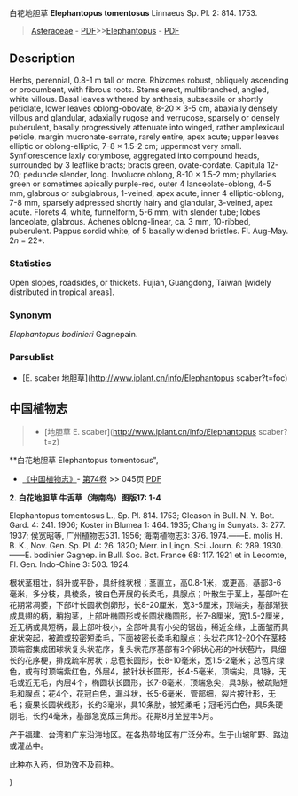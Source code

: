 白花地胆草 **Elephantopus tomentosus** Linnaeus Sp. Pl. 2: 814. 1753.

> [Asteraceae](http://www.iplant.cn/info/Asteraceae?t=foc) - [PDF](http://www.iplant.cn/foc/pdf/Asteraceae.pdf)>>[Elephantopus](http://www.iplant.cn/info/Elephantopus?t=foc) - [PDF](http://www.iplant.cn/foc/pdf/Elephantopus.pdf)

## Description

Herbs, perennial, 0.8-1 m tall or more. Rhizomes robust, obliquely ascending or procumbent, with fibrous roots. Stems erect, multibranched, angled, white villous. Basal leaves withered by anthesis, subsessile or shortly petiolate, lower leaves oblong-obovate, 8-20 × 3-5 cm, abaxially densely villous and glandular, adaxially rugose and verrucose, sparsely or densely puberulent, basally progressively attenuate into winged, rather amplexicaul petiole, margin mucronate-serrate, rarely entire, apex acute; upper leaves elliptic or oblong-elliptic, 7-8 × 1.5-2 cm; uppermost very small. Synflorescence laxly corymbose, aggregated into compound heads, surrounded by 3 leaflike bracts; bracts green, ovate-cordate. Capitula 12-20; peduncle slender, long. Involucre oblong, 8-10 × 1.5-2 mm; phyllaries green or sometimes apically purple-red, outer 4 lanceolate-oblong, 4-5 mm, glabrous or subglabrous, 1-veined, apex acute, inner 4 elliptic-oblong, 7-8 mm, sparsely adpressed shortly hairy and glandular, 3-veined, apex acute. Florets 4, white, funnelform, 5-6 mm, with slender tube; lobes lanceolate, glabrous. Achenes oblong-linear, ca. 3 mm, 10-ribbed, puberulent. Pappus sordid white, of 5 basally widened bristles. Fl. Aug-May. 2*n* = 22*.

### Statistics
Open slopes, roadsides, or thickets. Fujian, Guangdong, Taiwan [widely distributed in tropical areas].

### Synonym
*Elephantopus bodinieri* Gagnepain.

### Parsublist

* [E.  scaber  地胆草](http://www.iplant.cn/info/Elephantopus scaber?t=foc)

## 中国植物志

> * [地胆草  E.  scaber](http://www.iplant.cn/info/Elephantopus scaber?t=z)


**白花地胆草 Elephantopus tomentosus",

* [《中国植物志》](http://www.iplant.cn/frps)- [第74卷](http://www.iplant.cn/frps/vol/74) >> 045页 [PDF](http://www.iplant.cn/frps/pdf/74/045.PDF)


**2. 白花地胆草 牛舌草（海南岛）图版17: 1-4**

Elephantopus tomentosus L., Sp. Pl. 814. 1753; Gleason in Bull. N. Y. Bot. Gard. 4: 241. 1906; Koster in Blumea 1: 464. 1935; Chang in Sunyats. 3: 277. 1937; 侯宽昭等, 广州植物志531. 1956; 海南植物志3: 376. 1974.——E. molis H. B. K., Nov. Gen. Sp. Pl. 4: 26. 1820; Merr. in Lingn. Sci. Journ. 6: 289. 1930.——E. bodinier Gagnep. in Bull. Soc. Bot. France 68: 117. 1921 et in Lecomte, Fl. Gen. Indo-Chine 3: 503. 1924.

根状茎粗壮，斜升或平卧，具纤维状根；茎直立，高0.8-1米，或更高，基部3-6毫米，多分枝，具棱条，被白色开展的长柔毛，具腺点；叶散生于茎上，基部叶在花期常凋萎，下部叶长圆状倒卵形，长8-20厘米，宽3-5厘米，顶端尖，基部渐狭成具翅的柄，稍抱茎，上部叶椭圆形或长圆状椭圆形，长7-8厘米，宽1.5-2厘米，近无柄或具短柄，最上部叶极小，全部叶具有小尖的锯齿，稀近全缘，上面皱而具疣状突起，被疏或较密短柔毛，下面被密长柔毛和腺点；头状花序12-20个在茎枝顶端密集成团球状复头状花序，复头状花序基部有3个卵状心形的叶状苞片，具细长的花序梗，排成疏伞房状；总苞长圆形，长8-10毫米，宽1.5-2毫米；总苞片绿色，或有时顶端紫红色，外层4，披针状长圆形，长4-5毫米，顶端尖，具1脉，无毛或近无毛，内层4个，椭圆状长圆形，长7-8毫米，顶端急尖，具3脉，被疏贴短毛和腺点；花4个，花冠白色，漏斗状，长5-6毫米，管部细，裂片披针形，无毛；瘦果长圆状线形，长约3毫米，具10条肋，被短柔毛；冠毛污白色，具5条硬刚毛，长约4毫米，基部急宽成三角形。花期8月至翌年5月。

产于福建、台湾和广东沿海地区。在各热带地区有广泛分布。生于山坡旷野、路边或灌丛中。

此种亦入药，但功效不及前种。

}